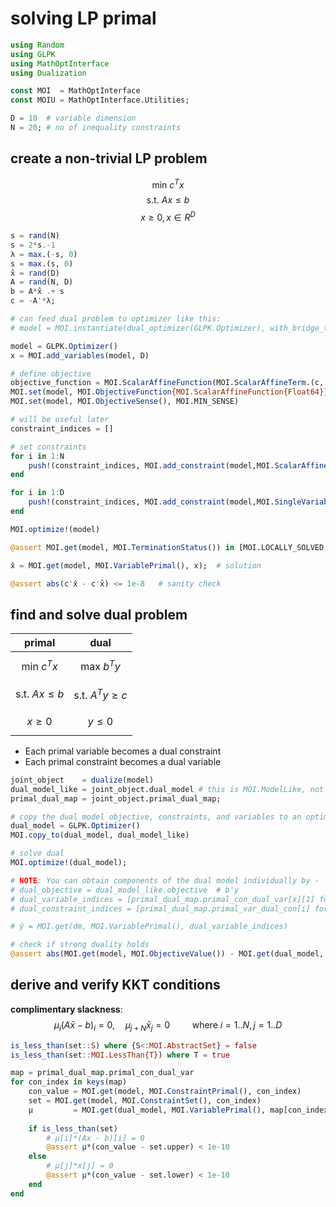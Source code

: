 # solving LP primal


```julia
using Random
using GLPK
using MathOptInterface
using Dualization

const MOI  = MathOptInterface
const MOIU = MathOptInterface.Utilities;
```


```julia
D = 10  # variable dimension
N = 20; # no of inequality constraints
```

## create a non-trivial LP problem
$$\text{min } c^Tx$$
$$\text{s.t. } Ax \leq b$$
    $$x \geq 0, x \in R^D$$


```julia
s = rand(N)
s = 2*s.-1
λ = max.(-s, 0)
s = max.(s, 0)
x̂ = rand(D)
A = rand(N, D)
b = A*x̂ .+ s
c = -A'*λ;
```


```julia
# can feed dual problem to optimizer like this:
# model = MOI.instantiate(dual_optimizer(GLPK.Optimizer), with_bridge_type=Float64)

model = GLPK.Optimizer()
x = MOI.add_variables(model, D)

# define objective
objective_function = MOI.ScalarAffineFunction(MOI.ScalarAffineTerm.(c, x), 0.0)
MOI.set(model, MOI.ObjectiveFunction{MOI.ScalarAffineFunction{Float64}}(), objective_function)
MOI.set(model, MOI.ObjectiveSense(), MOI.MIN_SENSE)
```


```julia
# will be useful later
constraint_indices = []

# set constraints
for i in 1:N
    push!(constraint_indices, MOI.add_constraint(model,MOI.ScalarAffineFunction(MOI.ScalarAffineTerm.(A[i,:], x), 0.),MOI.LessThan(b[i])))
end

for i in 1:D
    push!(constraint_indices, MOI.add_constraint(model,MOI.SingleVariable(x[i]),MOI.GreaterThan(0.)))
end
```


```julia
MOI.optimize!(model)
```


```julia
@assert MOI.get(model, MOI.TerminationStatus()) in [MOI.LOCALLY_SOLVED, MOI.OPTIMAL]
```


```julia
x̄ = MOI.get(model, MOI.VariablePrimal(), x);  # solution
```


```julia
@assert abs(c'x̄ - c'x̂) <= 1e-8   # sanity check
```

## find and solve dual problem 

| primal | dual |
|--------|------|
$$\text{min } c^Tx$$  | $$\text{max } b^Ty$$
$$\text{s.t. } Ax \leq b$$ | $$\text{s.t. } A^Ty \geq c$$
    $$x \geq 0$$ | $$y \leq 0$$
  
- Each primal variable becomes a dual constraint
- Each primal constraint becomes a dual variable


```julia
joint_object    = dualize(model)
dual_model_like = joint_object.dual_model # this is MOI.ModelLike, not an MOI.AbstractOptimizer; can't call optimizer on it
primal_dual_map = joint_object.primal_dual_map;
```


```julia
# copy the dual model objective, constraints, and variables to an optimizer
dual_model = GLPK.Optimizer()
MOI.copy_to(dual_model, dual_model_like)

# solve dual
MOI.optimize!(dual_model);
```


```julia
# NOTE: You can obtain components of the dual model individually by -
# dual_objective = dual_model_like.objective  # b'y
# dual_variable_indices = [primal_dual_map.primal_con_dual_var[x][1] for x in constraint_indices]
# dual_constraint_indices = [primal_dual_map.primal_var_dual_con[i] for i in x];

# ŷ = MOI.get(dm, MOI.VariablePrimal(), dual_variable_indices)
```


```julia
# check if strong duality holds
@assert abs(MOI.get(model, MOI.ObjectiveValue()) - MOI.get(dual_model, MOI.ObjectiveValue())) <= 1e-8
```

## derive and verify KKT conditions

**complimentary slackness**: $$\mu_{i}(A\bar x -b)_i=0,\quad \mu_{j+N} \bar x_j =0 \qquad \text{ where } i=1..N, j = 1..D$$


```julia
is_less_than(set::S) where {S<:MOI.AbstractSet} = false
is_less_than(set::MOI.LessThan{T}) where T = true

map = primal_dual_map.primal_con_dual_var
for con_index in keys(map)
    con_value = MOI.get(model, MOI.ConstraintPrimal(), con_index)
    set = MOI.get(model, MOI.ConstraintSet(), con_index)
    μ         = MOI.get(dual_model, MOI.VariablePrimal(), map[con_index][1])
    
    if is_less_than(set)
        # μ[i]*(Ax - b)[i] = 0
        @assert μ*(con_value - set.upper) < 1e-10
    else
        # μ[j]*x[j] = 0
        @assert μ*(con_value - set.lower) < 1e-10
    end
end
```


```julia

```
